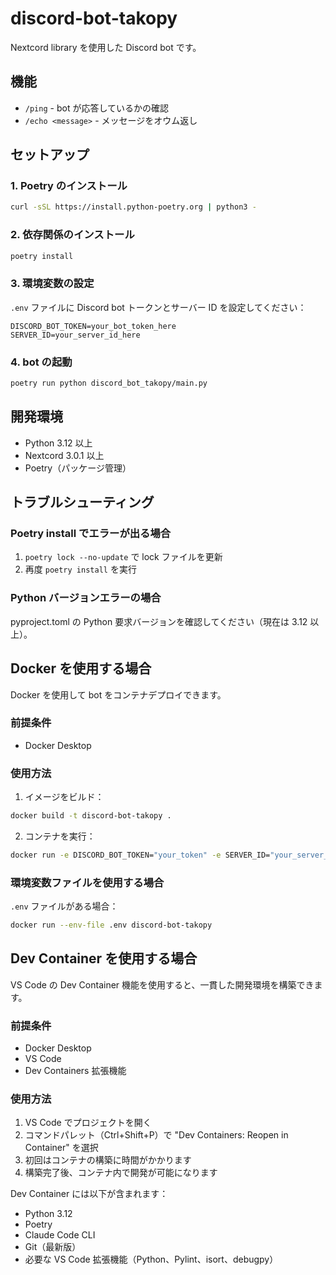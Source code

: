# discord-bot-takopy

Nextcord library を使用した Discord bot です。

## 機能

- `/ping` - bot が応答しているかの確認
- `/echo <message>` - メッセージをオウム返し

## セットアップ

### 1. Poetry のインストール

```bash
curl -sSL https://install.python-poetry.org | python3 -
```

### 2. 依存関係のインストール

```bash
poetry install
```

### 3. 環境変数の設定

`.env` ファイルに Discord bot トークンとサーバー ID を設定してください：

```
DISCORD_BOT_TOKEN=your_bot_token_here
SERVER_ID=your_server_id_here
```

### 4. bot の起動

```bash
poetry run python discord_bot_takopy/main.py
```

## 開発環境

- Python 3.12 以上
- Nextcord 3.0.1 以上
- Poetry（パッケージ管理）

## トラブルシューティング

### Poetry install でエラーが出る場合

1. `poetry lock --no-update` で lock ファイルを更新
2. 再度 `poetry install` を実行

### Python バージョンエラーの場合

pyproject.toml の Python 要求バージョンを確認してください（現在は 3.12 以上）。

## Docker を使用する場合

Docker を使用して bot をコンテナデプロイできます。

### 前提条件

- Docker Desktop

### 使用方法

1. イメージをビルド：
```bash
docker build -t discord-bot-takopy .
```

2. コンテナを実行：
```bash
docker run -e DISCORD_BOT_TOKEN="your_token" -e SERVER_ID="your_server_id" discord-bot-takopy
```

### 環境変数ファイルを使用する場合

`.env` ファイルがある場合：
```bash
docker run --env-file .env discord-bot-takopy
```

## Dev Container を使用する場合

VS Code の Dev Container 機能を使用すると、一貫した開発環境を構築できます。

### 前提条件

- Docker Desktop
- VS Code
- Dev Containers 拡張機能

### 使用方法

1. VS Code でプロジェクトを開く
2. コマンドパレット（Ctrl+Shift+P）で "Dev Containers: Reopen in Container" を選択
3. 初回はコンテナの構築に時間がかかります
4. 構築完了後、コンテナ内で開発が可能になります

Dev Container には以下が含まれます：

- Python 3.12
- Poetry
- Claude Code CLI
- Git（最新版）
- 必要な VS Code 拡張機能（Python、Pylint、isort、debugpy）